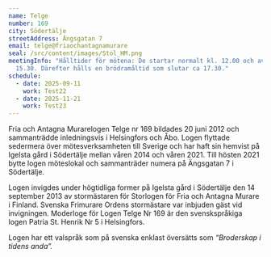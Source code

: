 ```yaml
---
name: Telge
number: 169
city: Södertälje
streetAddress: Ängsgatan 7
email: telge@friaochantagnamurare
seal: /src/content/images/Stol_HM.png
meetingInfo: "Hålltider för mötena: De startar normalt kl. 12.00 och avslutas ca
  15.30. Därefter hålls en brödramåltid som slutar ca 17.30."
schedule:
  - date: 2025-09-11
    work: Test22
  - date: 2025-11-21
    work: Test23
---
```

Fria och Antagna Murarelogen Telge nr 169 bildades 20 juni 2012 och sammanträdde inledningsvis i Helsingfors och Åbo. Logen flyttade sedermera över mötesverksamheten till Sverige och har haft sin hemvist på Igelsta gård i Södertälje mellan våren 2014 och våren 2021. Till hösten 2021 bytte logen möteslokal och sammanträder numera på Ängsgatan 7 i Södertälje.

Logen invigdes under högtidliga former på Igelsta gård i Södertälje den 14 september 2013 av stormästaren för Storlogen för Fria och Antagna Murare i Finland. Svenska Frimurare Ordens stormästare var inbjuden gäst vid invigningen. Moderloge för Logen Telge Nr 169 är den svenskspråkiga logen Patria St. Henrik Nr 5 i Helsingfors.

Logen har ett valspråk som på svenska enklast översätts som _“Broderskap i tidens anda”._